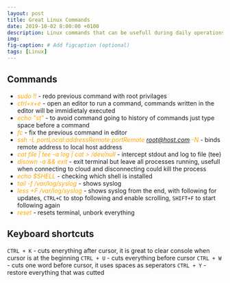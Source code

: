 ```yaml
---
layout: post
title: Great Linux Commands
date: 2019-10-02 8:00:00 +0100
description: Linux commands that can be usefull during daily operations
img: 
fig-caption: # Add figcaption (optional)
tags: [Linux]
---
```


## Commands

+ <span style="color:orange"><i>sudo !!</i></span> - redo previous command with root privilages
+ <span style="color:orange"><i>ctrl+x+e</i></span> - open an editor to run a command, commands written in the editor will be immidietaly executed
+ <span style="color:orange"><i> echo "st"</i></span> - to avoid command going to history of commands just type space before a command
+ <span style="color:orange"><i>fc</i></span> - fix the previous command in editor
+ <span style="color:orange"><i>ssh -L portLocal:addressRemote:portRemote root@host.com -N</i></span> - binds remote address to local host address
+ <span style="color:orange"><i>cat file | tee -a log | cat > /dev/null</i></span> - intercept stdout and log to file (tee)
+ <span style="color:orange"><i>disown -a && exit</i></span> - exit terminal but leave all processes running, usefull when connecting to cloud and disconnecting could kill the process
+ <span style="color:orange"><i>echo $SHELL</i></span> - checking which shell is installed
+ <span style="color:orange"><i>tail -f /var/log/syslog</i></span> - shows syslog
+ <span style="color:orange"><i>less +F /var/log/syslog</i></span> - shows syslog from the end, with following for updates, `CTRL+C` to stop following and enable scrolling, `SHIFT+F` to start following again
+ <span style="color:orange"><i>reset</i></span> - resets terminal, unbork everything

## Keyboard shortcuts

`CTRL + K` - cuts enerything after cursor, it is great to clear console when cursor is at the beginning
`CTRL + U` - cuts everything before cursor
`CTRL + W` - cuts one word before cursor, it uses spaces as seperators
`CTRL + Y` - restore everything that was cutted
